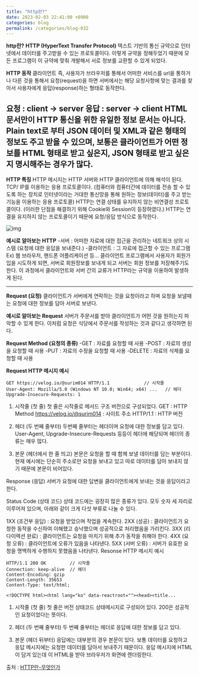 ```yaml
---
title: "http란?"
date: 2023-02-03 22:41:00 +0900
categories: blog
permalink: /categories/blog-032
---
```


**http란?**
**HTTP (HyperText Transfer Protocol)**
텍스트 기반의 통신 규약으로 인터넷에서 데이터를 주고받을 수 있는 프로토콜이다. 이렇게 규약을 정해두었기 때문에 모든 프로그램이 이 규약에 맞춰 개발해서 서로 정보를 교환할 수 있게 되었다.

**HTTP 동작**
클라이언트 즉, 사용자가 브라우저를 통해서 어떠한 서비스를 url을 통하거나 다른 것을 통해서 요청(request)을 하면 서버에서는 해당 요청사항에 맞는 결과를 찾아서 사용자에게 응답(response)하는 형태로 동작한다.

요청 : client -> server
응답 : server -> client
HTML 문서만이 HTTP 통신을 위한 유일한 정보 문서는 아니다.
Plain text로 부터 JSON 데이터 및 XML과 같은 형태의 정보도 주고 받을 수 있으며, 보통은 클라이언트가 어떤 정보를 HTML 형태로 받고 싶은지, JSON 형태로 받고 싶은지 명시해주는 경우가 많다.
---
**HTTP 특징**
HTTP 메시지는 HTTP 서버와 HTTP 클라이언트에 의해 해석이 된다.
TCP/ IP를 이용하는 응용 프로토콜이다.
(컴퓨터와 컴퓨터간에 데이터를 전송 할 수 있도록 하는 장치로 인터넷이라는 거대한 통신망을 통해 원하는 정보(데이터)를 주고 받는 기능을 이용하는 응용 프로토콜)
HTTP는 연결 상태를 유지하지 않는 비연결성 프로토콜이다.
(이러한 단점을 해결하기 위해 Cookie와 Session이 등장하였다.)
HTTP는 연결을 유지하지 않는 프로토콜이기 때문에 요청/응답 방식으로 동작한다.

![img](https://velog.velcdn.com/post-images%2Fsurim014%2Fe0aa5520-2d59-11ea-86da-fb3b00230640%2Fimage.png)

**예시로 알아보는 HTTP**
    -서버 : 어떠한 자료에 대한 접근을 관리하는 네트워크 상의 시스템 (요청에 대한 응답을 보내준다.)
    -클라이언트 : 그 자료에 접근할 수 있는 프로그램
    Ex) 웹 브라우저, 핸드폰 어플리케이션 등...
클라이언트 프로그램에서 사용자가 회원가입을 시도하게 되면, 서버로 회원정보를 보내게 되고 서버는 회원 정보를 저장해주기도 한다. 이 과정에서 클라이언트와 서버 간의 교류가 HTTP라는 규약을 이용하여 발생하게 된다.

---

**Request (요청)**
클라이언트가 서버에게 연락하는 것을 요청이라고 하며 요청을 보낼때는 요청에 대한 정보를 담아 서버로 보낸다.

**예시로 알아보는 Request**
서버가 주문서를 받아 클라이언트가 어떤 것을 원하는지 파악할 수 있게 한다. 이처럼 요청은 식당에서 주문서를 작성하는 것과 같다고 생각하면 된다.

**Request Method (요청의 종류)**
-GET : 자료를 요청할 때 사용
-POST : 자료의 생성을 요청할 때 사용
-PUT : 자료의 수정을 요청할 때 사용
-DELETE : 자료의 삭제를 요청할 때 사용

**Request HTTP 메시지 예시**
```
GET https://velog.io/@surim014 HTTP/1.1				// 시작줄
User-Agent: Mozilla/5.0 (Windows NT 10.0; Win64; x64) ...	// 헤더
Upgrade-Insecure-Requests: 1
```
1. 시작줄 (첫 줄)
첫 줄은 시작줄로 메서드 구조 버전으로 구성되었다.
GET : HTTP Method
https://velog.io/@surim014 : 사이트 주소
HTTP/1.1 : HTTP 버전

2. 헤더 (두 번째 줄부터)
두번째 줄부터는 헤더이며 요청에 대한 정보를 담고 있다. User-Agent, Upgrade-Insecure-Requests 등등이 헤더에 해당되며 헤더의 종류는 매우 많다.

3. 본문 (헤더에서 한 줄 띄고)
본문은 요청을 할 때 함께 보낼 데이터를 담는 부분이다. 현재 예시에는 단순히 주소로만 요청을 보내고 있고 따로 데이터를 담아 보내지 않기 때문에 본문이 비어있다.

Response (응답)
서버가 요청에 대한 답변을 클라이언트에게 보내는 것을 응답이라고 한다.

Status Code (상태 코드)
상태 코드에는 굉장히 많은 종류가 있다. 모두 숫자 세 자리로 이루어져 있으며, 아래와 같이 크게 다섯 부류로 나눌 수 있다.

1XX (조건부 응답) : 요청을 받았으며 작업을 계속한다.
2XX (성공) : 클라이언트가 요청한 동작을 수신하여 이해했고 승낙했으며 성공적으로 처리했음을 가리킨다.
3XX (리다이렉션 완료) : 클라이언트는 요청을 마치기 위해 추가 동작을 취해야 한다.
4XX (요청 오류) : 클라이언트에 오류가 있음을 나타낸다.
5XX (서버 오류) : 서버가 유효한 요청을 명백하게 수행하지 못했음을 나타낸다.
Resonse HTTP 메시지 예시

```
HTTP/1.1 200 OK			// 시작줄
Connection: keep-alive	// 헤더
Content-Encoding: gzip	
Content-Length: 35653
Content-Type: text/html;

<!DOCTYPE html><html lang="ko" data-reactroot=""><head><title...
```
1. 시작줄 (첫 줄)
첫 줄은 버전 상태코드 상태메시지로 구성되어 있다. 200은 성공적인 요청이었다는 뜻이다.

2. 헤더 (두 번째 줄부터)
두 번째 줄부터는 헤더로 응답에 대한 정보를 담고 있다.

3. 본문 (헤더 뒤부터)
응답에는 대부분의 경우 본문이 있다. 보통 데이터를 요청하고 응답 메시지에는 요청한 데이터를 담아서 보내주기 때문이다. 응답 메시지에 HTML이 담겨 있는데 이 HTML을 받아 브라우저가 화면에 렌더링한다.


출처 : [HTTP란-무엇인가](https://velog.io/@surim014/HTTP%EB%9E%80-%EB%AC%B4%EC%97%87%EC%9D%B8%EA%B0%80)